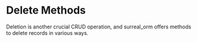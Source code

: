 # Delete Methods

Deletion is another crucial CRUD operation, and surreal_orm offers methods to
delete records in various ways.
